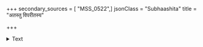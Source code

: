 +++
secondary_sources = [ "MSS_0522",]
jsonClass = "Subhaashita"
title = "अतस्तु विपरीतस्य"

+++

<details><summary>Text</summary>

अतस्तु विपरीतस्य नृपतेरजितात्मनः।  
संक्षिप्यते यशो लोके घृतबिन्दुरिवाम्भसि॥
</details>
